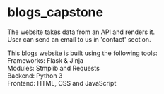 # blogs_capstone
The website takes data from an API and renders it.
<br>
User can send an email to us in 'contact' section. 

This blogs website is built using the following tools:
<br>
Frameworks: Flask & Jinja
<br>
Modules: Stmplib and Requests
<br>
Backend: Python 3
<br>
Frontend: HTML, CSS and JavaScript
